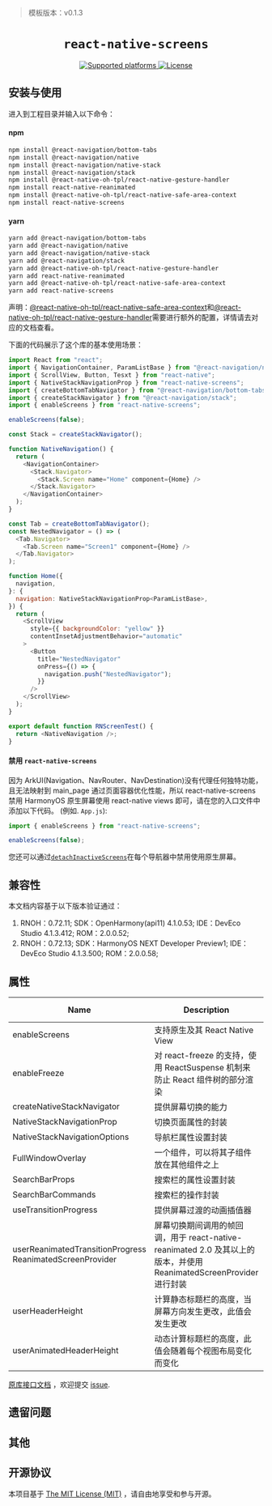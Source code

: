 <!-- {% raw %} -->
> 模板版本：v0.1.3

<p align="center">
  <h1 align="center"> <code>react-native-screens</code> </h1>
</p>
<p align="center">
    <a href="https://github.com/software-mansion/react-native-screens">
        <img src="https://img.shields.io/badge/platforms-iOS%20|%20Android%20|%20tvOS%20|%20Windows%20|%20Web%20|%20harmony%20-lightgrey.svg" alt="Supported platforms" />
    </a>
    <a href="https://opensource.org/license/mit/">
        <img src="https://img.shields.io/badge/license-MIT-green.svg" alt="License" />
    </a>
</p>

## 安装与使用

进入到工程目录并输入以下命令：

<!-- tabs:start -->

#### **npm**

```bash
npm install @react-navigation/bottom-tabs
npm install @react-navigation/native
npm install @react-navigation/native-stack
npm install @react-navigation/stack
npm install @react-native-oh-tpl/react-native-gesture-handler
npm install react-native-reanimated
npm install @react-native-oh-tpl/react-native-safe-area-context
npm install react-native-screens
```

#### **yarn**

```bash
yarn add @react-navigation/bottom-tabs
yarn add @react-navigation/native
yarn add @react-navigation/native-stack
yarn add @react-navigation/stack
yarn add @react-native-oh-tpl/react-native-gesture-handler
yarn add react-native-reanimated
yarn add @react-native-oh-tpl/react-native-safe-area-context
yarn add react-native-screens
```

<!-- tabs:end -->

声明：[@react-native-oh-tpl/react-native-safe-area-context](/zh-cn/react-native-safe-area-context.md)和[@react-native-oh-tpl/react-native-gesture-handler](/zh-cn/react-native-gesture-handler.md)需要进行额外的配置，详情请去对应的文档查看。

下面的代码展示了这个库的基本使用场景：

```js
import React from "react";
import { NavigationContainer, ParamListBase } from "@react-navigation/native";
import { ScrollView, Button, Tesxt } from "react-native";
import { NativeStackNavigationProp } from "react-native-screens";
import { createBottomTabNavigator } from "@react-navigation/bottom-tabs";
import { createStackNavigator } from "@react-navigation/stack";
import { enableScreens } from "react-native-screens";

enableScreens(false);

const Stack = createStackNavigator();

function NativeNavigation() {
  return (
    <NavigationContainer>
      <Stack.Navigator>
        <Stack.Screen name="Home" component={Home} />
      </Stack.Navigator>
    </NavigationContainer>
  );
}

const Tab = createBottomTabNavigator();
const NestedNavigator = () => (
  <Tab.Navigator>
    <Tab.Screen name="Screen1" component={Home} />
  </Tab.Navigator>
);

function Home({
  navigation,
}: {
  navigation: NativeStackNavigationProp<ParamListBase>,
}) {
  return (
    <ScrollView
      style={{ backgroundColor: "yellow" }}
      contentInsetAdjustmentBehavior="automatic"
    >
      <Button
        title="NestedNavigator"
        onPress={() => {
          navigation.push("NestedNavigator");
        }}
      />
    </ScrollView>
  );
}

export default function RNScreenTest() {
  return <NativeNavigation />;
}
```

#### 禁用 `react-native-screens`

因为 ArkUI(Navigation、NavRouter、NavDestination)没有代理任何独特功能，且无法映射到 main_page 通过页面容器优化性能，所以 react-native-screens 禁用 HarmonyOS 原生屏幕使用 react-native views 即可，请在您的入口文件中添加以下代码。 (例如. `App.js`):

```js
import { enableScreens } from "react-native-screens";

enableScreens(false);
```

您还可以通过[`detachInactiveScreens`](https://reactnavigation.org/docs/stack-navigator#detachinactivescreens)在每个导航器中禁用使用原生屏幕。

## 兼容性

本文档内容基于以下版本验证通过：

1. RNOH：0.72.11; SDK：OpenHarmony(api11) 4.1.0.53; IDE：DevEco Studio 4.1.3.412; ROM：2.0.0.52;
2. RNOH：0.72.13; SDK：HarmonyOS NEXT Developer Preview1; IDE：DevEco Studio 4.1.3.500; ROM：2.0.0.58;

## 属性

| Name                                                      | Description                                                                                                         | Type     | Required | Platform | HarmonyOS Support |
| --------------------------------------------------------- | ------------------------------------------------------------------------------------------------------------------- | -------- | -------- | -------- | ----------------- |
| enableScreens                                             | 支持原生及其 React Native View                                                                                      | function | No       | All      | Yes               |
| enableFreeze                                              | 对 react-freeze 的支持，使用 ReactSuspense 机制来防止 React 组件树的部分渲染                                        | function | No       | All      | Yes               |
| createNativeStackNavigator                                | 提供屏幕切换的能力                                                                                                  | function | No       | All      | NO                |
| NativeStackNavigationProp                                 | 切换页面属性的封装                                                                                                  | object   | No       | All      | Yes               |
| NativeStackNavigationOptions                              | 导航栏属性设置封装                                                                                                  | object   | No       | All      | NO                |
| FullWindowOverlay                                         | 一个组件，可以将其子组件放在其他组件之上                                                                            | object   | No       | All      | Yes               |
| SearchBarProps                                            | 搜索栏的属性设置封装                                                                                                | object   | No       | All      | NO                |
| SearchBarCommands                                         | 搜索栏的操作封装                                                                                                    | object   | No       | All      | NO                |
| useTransitionProgress                                     | 提供屏幕过渡的动画插值器                                                                                            | function | No       | All      | NO                |
| userReanimatedTransitionProgress ReanimatedScreenProvider | 屏幕切换期间调用的帧回调，用于 react-native-reanimated 2.0 及其以上的版本，并使用 ReanimatedScreenProvider 进行封装 | function | No       | All      | NO                |
| userHeaderHeight                                          | 计算静态标题栏的高度，当屏幕方向发生更改，此值会发生更改                                                            | function | No       | All      | NO                |
| userAnimatedHeaderHeight                                  | 动态计算标题栏的高度，此值会随着每个视图布局变化而变化                                                              | function | No       | All      | NO                |

[原库接口文档](https://github.com/software-mansion/react-native-screens/blob/main/guides/GUIDE_FOR_LIBRARY_AUTHORS.md) ，欢迎提交 [issue](https://gitee.com/react-native-oh-library/usage-docs/issues).

## 遗留问题

## 其他

## 开源协议

本项目基于 [The MIT License (MIT)](https://github.com/software-mansion/react-native-screens/blob/main/LICENSE) ，请自由地享受和参与开源。

<!-- {% endraw %} -->